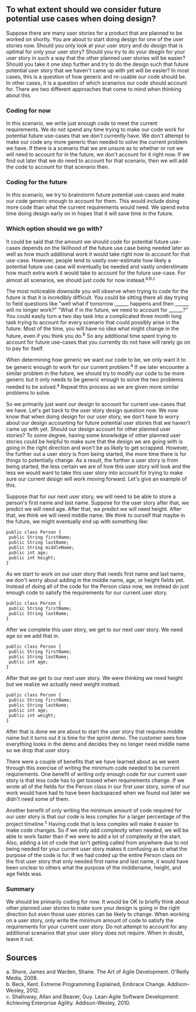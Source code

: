 ## To what extent should we consider future potential use cases when doing design?
Suppose there are many user stories for a product that are planned to be worked on shortly. You are about to start doing design for one of the user stories now. Should you only look at your user story and do design that is optimal for only your user story? Should you try to do your desgin for your user story in such a way that the other planned user stories will be easier? Should you take it one step further and try to do the design such that future potential user story that we haven't came up with yet will be easier? In most cases, this is a question of how generic and re-usable our code should be. In other cases, it is a question of which scenarios our code should account for. There are two different approaches that come to mind when thinking about this.

### Coding for now
In this scenario, we write just enough code to meet the current requirements. We do not spend any time trying to make our code work for potential future use-cases that we don't currently have. We don't attempt to make our code any more generic than needed to solve the current problem we have. If there is a scenario that we are unsure as to whether or not we will need to account for in the future, we don't account for it right now. If we find out later that we do need to account for that scenario, then we will add the code to account for that scenario then.

### Coding for the future
In this scenario, we try to brainstorm future potential use-cases and make our code generic enough to account for them. This would include doing more code than what the current requirements would need. We spend extra time doing design early on in hopes that it will save time in the future.

### Which option should we go with?
It could be said that the amount we should code for potential future use-cases depends on the liklihood of the future use case being needed later as well as how much additional work it would take right now to account for that use-case. However, people tend to vastly over-estimate how likely a potential future use case will eventually be needed and vastly understimate how much extra work it would take to account for the future use-case. For almost all scenarios, we should just code for now instead.<sup>a,b,c</sup> 

The most noticeable downside you will observe when trying to code for the future is that it is incredibly difficult. You could be sitting there all day trying to field questions like "well what if tomorrow ______ happens and then ______ will no longer work?" "What if in the future, we need to account for ______?" You could easily turn a two day task into a complicated three month long task trying to account for every scenario that could possibly arise in the future. Most of the time, you will have no idea what might change in the future, even if you think you do.<sup>b</sup> So any additional time spent trying to account for future use-cases that you currently do not have will rarely go on to pay for itself.

When determining how generic we want our code to be, we only want it to be generic enough to work for our current problem.<sup>a</sup> If we later encounter a similar problem in the future, we should try to modify our code to be more generic but it only needs to be generic enough to solve the two problems needed to be solved.<sup>a</sup> Repeat this process as we are given more similar problems to solve.

So we primarily just want our design to account for current use-cases that we have. Let's get back to the user story design question now. We now know that when doing design for our user story, we don't have to worry about our design accounting for future potential user stories that we haven't came up with yet. Should our design account for other planned user stories? To some degree, having some knowledge of other planned user stories could be helpful to make sure that the design we are going with is going in the right direction and won't be as likely to get scrapped. However, the further out a user story is from being started, the more time there is for things to potentially change. As a result, the further a user story is from being started, the less certain we are of how this user story will look and the less we would want to take this user story into account for trying to make sure our current design will work moving forward. Let's give an example of this. 

Suppose that for our next user story, we will need to be able to store a person's first name and last name. Suppose for the user story after that, we predict we will need age. After that, we predict we will need height. After that, we think we will need middle name. We think to ourself that maybe in the future, we might eventually end up with something like:
```
public class Person {
 public String firstName;
 public String lastName;
 public String middleName;
 public int age;
 public int height;
}
```
As we start to work on our user story that needs first name and last name, we don't worry about adding in the middle name, age, or height fields yet. Instead of doing all of the code for the Person class now, we instead do just enough code to satisfy the requirements for our current user story.
```
public class Person {
 public String firstName;
 public String lastName;
}
```
After we complete this user story, we get to our next user story. We need age so we add that in.
```
public class Person {
 public String firstName;
 public String lastName;
 public int age;
}
```
After that we get to our next user story. We were thinking we need height but we realize we actually need weight instead.
```
public class Person {
 public String firstName;
 public String lastName;
 public int age;
 public int weight;
}
```
After that is done we are about to start the user story that requires middle name but it turns out it is time for the sprint demo. The customer sees how everything looks in the demo and decides they no longer need middle name so we drop that user story.

There were a couple of benefits that we have learned about as we went through this exercise of writing the minimum code needed to be current requirements. One benefit of writing only enough code for our current user story is that less code has to get tossed when requirements change. If we wrote all of the fields for the Person class in our first user story, some of our work would have had to have been backspaced when we found out later we didn't need some of them.

Another benefit of only writing the minimum amount of code required for our user story is that our code is less complex for a larger percentage of the project timeline.<sup>c</sup> Having code that is less complex will make it easier to make code changes. So if we only add complexity when needed, we will be able to work faster than if we were to add a lot of complexity at the start. Also, adding a lot of code that isn't getting called from anywhere due to not being needed for your current user story makes it confusing as to what the purpose of the code is for. If we had coded up the entire Person class on the first user story that only needed first name and last name, it would have been unclear to others what the purpose of the middlename, height, and age fields was.

### Summary
We should be primarily coding for now. It would be OK to briefly think about other planned user stories to make sure your design is going in the right direction but even those user stories can be likely to change. When working on a user story, only write the minimum amount of code to satisfy the requirements for your current user story. Do not attempt to account for any additional scenarios that your user story does not require. When in doubt, leave it out. 

## Sources
a. Shore, James and Warden, Shane. The Art of Agile Development. O'Reilly Media, 2008.  
b. Beck, Kent. Extreme Programming Explained, Embrace Change. Addison-Wesley, 2012.  
c. Shalloway, Allan and Beaver, Guy. Lean-Agile Software Development: Achieving Enterprise Agility. Addison-Wesley, 2010.  
